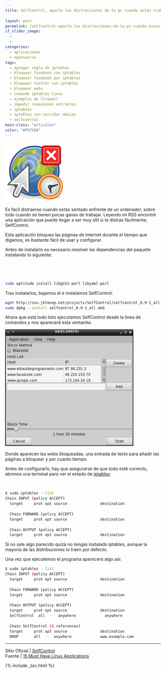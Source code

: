 ```yaml
---
title: SelfControl, aparta las distracciones de tu pc cuando estás trabajando

layout: post
permalink: /selfcontrol-aparta-las-distracciones-de-tu-pc-cuando-estas-trabajando/
if_slider_image:
  -
  -
categories:
  - aplicaciones
  - opensource
tags:
  - agregar regla de iptables
  - bloquear facebook con iptables
  - bloquear facebook por iptables
  - bloquear twitter con iptables
  - bloquear webs
  - comando iptables linux
  - ejemplos de firewall
  - impedir conexiones entrantes
  - iptables
  - iptables con servidor debian
  - selfcontrol
main-class: "articulos"
color: "#F57C00"
---
```

[<img  title="selfcontrol" src="/assets/img/2012/08/selfcontrol11.png" alt=""  />][1]

Es fácil distraerse cuando estás sentado enfrente de un ordenador, sobre todo cuando se tienen pocas ganas de trabajar. Leyendo mi RSS encontré una aplicación que puede llegar a ser muy útil si te distras fácilmente; SelfControl.

Esta aplicación bloquea las páginas de internet durante el tiempo que digamos, es bastante fácil de usar y configurar.

Antes de instalarlo es necesario resolver las dependencias del paquete instalando lo siguiente:

&nbsp;

&nbsp;

```bash
sudo aptitude install libgtk2-perl libyaml-perl
```

Tras instalarlos, bajamos el e instalamos SelfControl:

```bash
wget http://svn.jklmnop.net/projects/SelfControl/selfcontrol_0.9-1_all.deb
sudo dpkg --install selfcontrol_0.9-1_all.deb
```

Ahora que está todo listo ejecutamos SelfControl desde la línea de comandos y nos aparecerá esta ventanita:  

<!--ad-->


[<img  title="Selfcontro1" src="/assets/img/2012/08/Selfcontro11.png" alt=""  />][2]

Donde aparecen las webs bloqueadas, una entrada de texto para añadir las páginas a bloquear y por cuanto tiempo.

Antes de configurarlo, hay que asegurarse de que todo esté correcto, abrimos una terminal para ver el estado de <a title="20 ejemplos de iptables para SysAdmins novatos" href="//20-ejemplos-de-iptables-para-sysadmins/" target="_blank">iptables</a>:

&nbsp;

```bash
$ sudo iptables --list
Chain INPUT (policy ACCEPT)
  target     prot opt source               destination

  Chain FORWARD (policy ACCEPT)
  target     prot opt source               destination

  Chain OUTPUT (policy ACCEPT)
  target     prot opt source               destination
```

Si no sale algo parecido quizá no tengas instalado iptables, aunque la mayoría de las distribuciones lo traen por defecto.

Una vez que ejecutemos el programa aparecerá algo así:

```bash
$ sudo iptables --list
Chain INPUT (policy ACCEPT)
  target     prot opt source               destination

  Chain FORWARD (policy ACCEPT)
  target     prot opt source               destination

  Chain OUTPUT (policy ACCEPT)
  target     prot opt source               destination
  SelfControl  all  --  anywhere             anywhere

  Chain SelfControl (1 references)
  target     prot opt source               destination
  DROP       all  --  anywhere             www.example.com
```

* * *

Sítio Oficial | <a href="http://svn.jklmnop.net/projects/SelfControl.html" target="_blank">SelfControl </a>  
Fuente | <a href="http://www.datamation.com/open-source/15-must-have-linux-applications-1.html" target="_blank">15 Must Have Linux Applications</a>



 [1]: /assets/img/2012/08/selfcontrol11.png
 [2]: /assets/img/2012/08/Selfcontro11.png

{% include _toc.html %}
